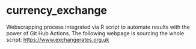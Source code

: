 # currency_exchange
Webscrapping process integrated via R script to automate results with the power of Git Hub Actions. The following webpage is sourcing the whole script: https://www.exchangerates.org.uk
